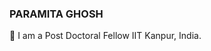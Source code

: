 ### PARAMITA GHOSH
🔭 I am a Post Doctoral Fellow IIT Kanpur, India. 



<!--
**ghoshparamita/ghoshparamita** is a ✨ _special_ ✨ repository because its `README.md` (this file) appears on your GitHub profile.

Here are some ideas to get you started:


- 💬 Research Internest
- 📫 How to reach me: ...
- 😄 Pronouns: ...
- ⚡ Fun fact: ...
-->
